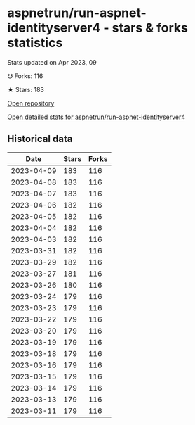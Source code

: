 # aspnetrun/run-aspnet-identityserver4 - stars & forks statistics

Stats updated on Apr 2023, 09

☋ Forks: 116

★ Stars: 183

[Open repository](https://github.com/aspnetrun/run-aspnet-identityserver4)

[Open detailed stats for aspnetrun/run-aspnet-identityserver4](https://reviewgithub.com/rep/aspnetrun/run-aspnet-identityserver4)

## Historical data
| Date | Stars | Forks |
|------|-------|-------|
| 2023-04-09 | 183 | 116 | 
| 2023-04-08 | 183 | 116 | 
| 2023-04-07 | 183 | 116 | 
| 2023-04-06 | 182 | 116 | 
| 2023-04-05 | 182 | 116 | 
| 2023-04-04 | 182 | 116 | 
| 2023-04-03 | 182 | 116 | 
| 2023-03-31 | 182 | 116 | 
| 2023-03-29 | 182 | 116 | 
| 2023-03-27 | 181 | 116 | 
| 2023-03-26 | 180 | 116 | 
| 2023-03-24 | 179 | 116 | 
| 2023-03-23 | 179 | 116 | 
| 2023-03-22 | 179 | 116 | 
| 2023-03-20 | 179 | 116 | 
| 2023-03-19 | 179 | 116 | 
| 2023-03-18 | 179 | 116 | 
| 2023-03-16 | 179 | 116 | 
| 2023-03-15 | 179 | 116 | 
| 2023-03-14 | 179 | 116 | 
| 2023-03-13 | 179 | 116 | 
| 2023-03-11 | 179 | 116 | 

